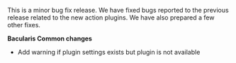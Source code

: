 
This is a minor bug fix release. We have fixed bugs reported to the previous
release related to the new action plugins. We have also prepared a few other fixes.

**Bacularis Common changes**

 * Add warning if plugin settings exists but plugin is not available

